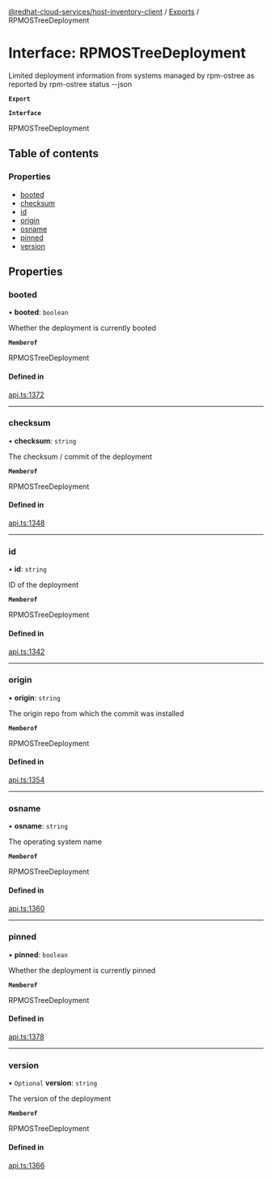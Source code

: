 [@redhat-cloud-services/host-inventory-client](../README.md) / [Exports](../modules.md) / RPMOSTreeDeployment

# Interface: RPMOSTreeDeployment

Limited deployment information from systems managed by rpm-ostree as reported by rpm-ostree status --json

**`Export`**

**`Interface`**

RPMOSTreeDeployment

## Table of contents

### Properties

- [booted](RPMOSTreeDeployment.md#booted)
- [checksum](RPMOSTreeDeployment.md#checksum)
- [id](RPMOSTreeDeployment.md#id)
- [origin](RPMOSTreeDeployment.md#origin)
- [osname](RPMOSTreeDeployment.md#osname)
- [pinned](RPMOSTreeDeployment.md#pinned)
- [version](RPMOSTreeDeployment.md#version)

## Properties

### booted

• **booted**: `boolean`

Whether the deployment is currently booted

**`Memberof`**

RPMOSTreeDeployment

#### Defined in

[api.ts:1372](https://github.com/RedHatInsights/javascript-clients/blob/master/packages/host-inventory/api.ts#L1372)

___

### checksum

• **checksum**: `string`

The checksum / commit of the deployment

**`Memberof`**

RPMOSTreeDeployment

#### Defined in

[api.ts:1348](https://github.com/RedHatInsights/javascript-clients/blob/master/packages/host-inventory/api.ts#L1348)

___

### id

• **id**: `string`

ID of the deployment

**`Memberof`**

RPMOSTreeDeployment

#### Defined in

[api.ts:1342](https://github.com/RedHatInsights/javascript-clients/blob/master/packages/host-inventory/api.ts#L1342)

___

### origin

• **origin**: `string`

The origin repo from which the commit was installed

**`Memberof`**

RPMOSTreeDeployment

#### Defined in

[api.ts:1354](https://github.com/RedHatInsights/javascript-clients/blob/master/packages/host-inventory/api.ts#L1354)

___

### osname

• **osname**: `string`

The operating system name

**`Memberof`**

RPMOSTreeDeployment

#### Defined in

[api.ts:1360](https://github.com/RedHatInsights/javascript-clients/blob/master/packages/host-inventory/api.ts#L1360)

___

### pinned

• **pinned**: `boolean`

Whether the deployment is currently pinned

**`Memberof`**

RPMOSTreeDeployment

#### Defined in

[api.ts:1378](https://github.com/RedHatInsights/javascript-clients/blob/master/packages/host-inventory/api.ts#L1378)

___

### version

• `Optional` **version**: `string`

The version of the deployment

**`Memberof`**

RPMOSTreeDeployment

#### Defined in

[api.ts:1366](https://github.com/RedHatInsights/javascript-clients/blob/master/packages/host-inventory/api.ts#L1366)
